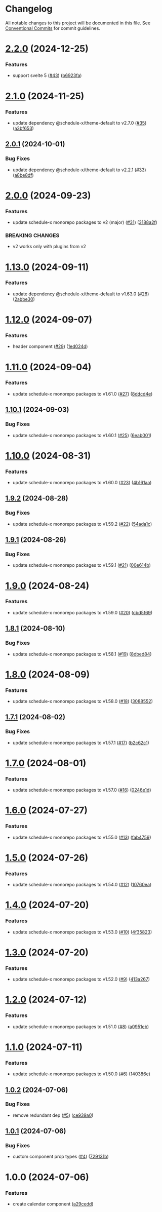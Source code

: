 # Changelog

All notable changes to this project will be documented in this file. See [Conventional Commits](https://conventionalcommits.org) for commit guidelines.

# [2.2.0](https://github.com/schedule-x/svelte/compare/v2.1.0...v2.2.0) (2024-12-25)

### Features

- support svelte 5 ([#43](https://github.com/schedule-x/svelte/issues/43)) ([b6923fa](https://github.com/schedule-x/svelte/commit/b6923fa396233bbe5b7196bd1ddfccf7b2d6c4d7))

# [2.1.0](https://github.com/schedule-x/svelte/compare/v2.0.1...v2.1.0) (2024-11-25)

### Features

- update dependency @schedule-x/theme-default to v2.7.0 ([#35](https://github.com/schedule-x/svelte/issues/35)) ([a3bf653](https://github.com/schedule-x/svelte/commit/a3bf65307a16a5d30218b28f6c79d768be2e865b))

## [2.0.1](https://github.com/schedule-x/svelte/compare/v2.0.0...v2.0.1) (2024-10-01)

### Bug Fixes

- update dependency @schedule-x/theme-default to v2.2.1 ([#33](https://github.com/schedule-x/svelte/issues/33)) ([a8be8df](https://github.com/schedule-x/svelte/commit/a8be8df1ce7aa8d9bfedccf6ba941553128f28db))

# [2.0.0](https://github.com/schedule-x/svelte/compare/v1.13.0...v2.0.0) (2024-09-23)

### Features

- update schedule-x monorepo packages to v2 (major) ([#31](https://github.com/schedule-x/svelte/issues/31)) ([3188a2f](https://github.com/schedule-x/svelte/commit/3188a2f0687d9f7ac3b83230770ceff886adbc36))

### BREAKING CHANGES

- v2 works only with plugins from v2

# [1.13.0](https://github.com/schedule-x/svelte/compare/v1.12.0...v1.13.0) (2024-09-11)

### Features

- update dependency @schedule-x/theme-default to v1.63.0 ([#28](https://github.com/schedule-x/svelte/issues/28)) ([2abbe30](https://github.com/schedule-x/svelte/commit/2abbe30b757c5858197101617adda839e1b88124))

# [1.12.0](https://github.com/schedule-x/svelte/compare/v1.11.0...v1.12.0) (2024-09-07)

### Features

- header component ([#29](https://github.com/schedule-x/svelte/issues/29)) ([1ed024d](https://github.com/schedule-x/svelte/commit/1ed024d6113dc06f8ee085855fa9ceef3891a974))

# [1.11.0](https://github.com/schedule-x/svelte/compare/v1.10.1...v1.11.0) (2024-09-04)

### Features

- update schedule-x monorepo packages to v1.61.0 ([#27](https://github.com/schedule-x/svelte/issues/27)) ([8ddcd4e](https://github.com/schedule-x/svelte/commit/8ddcd4ea3d799f191858f5127076228b2ab6927b))

## [1.10.1](https://github.com/schedule-x/svelte/compare/v1.10.0...v1.10.1) (2024-09-03)

### Bug Fixes

- update schedule-x monorepo packages to v1.60.1 ([#25](https://github.com/schedule-x/svelte/issues/25)) ([6eab001](https://github.com/schedule-x/svelte/commit/6eab001ea08d19f6433eba7d16dfaec7e4675bff))

# [1.10.0](https://github.com/schedule-x/svelte/compare/v1.9.2...v1.10.0) (2024-08-31)

### Features

- update schedule-x monorepo packages to v1.60.0 ([#23](https://github.com/schedule-x/svelte/issues/23)) ([4b161aa](https://github.com/schedule-x/svelte/commit/4b161aa93f47f9bd2b70b7d93d638d14bb76ecb9))

## [1.9.2](https://github.com/schedule-x/svelte/compare/v1.9.1...v1.9.2) (2024-08-28)

### Bug Fixes

- update schedule-x monorepo packages to v1.59.2 ([#22](https://github.com/schedule-x/svelte/issues/22)) ([54ada1c](https://github.com/schedule-x/svelte/commit/54ada1c9ae2677b833f2f4c52c8b1853bd33d388))

## [1.9.1](https://github.com/schedule-x/svelte/compare/v1.9.0...v1.9.1) (2024-08-26)

### Bug Fixes

- update schedule-x monorepo packages to v1.59.1 ([#21](https://github.com/schedule-x/svelte/issues/21)) ([00e614b](https://github.com/schedule-x/svelte/commit/00e614b8ff3e7b9d93d89769f73f6f37f56e84e9))

# [1.9.0](https://github.com/schedule-x/svelte/compare/v1.8.1...v1.9.0) (2024-08-24)

### Features

- update schedule-x monorepo packages to v1.59.0 ([#20](https://github.com/schedule-x/svelte/issues/20)) ([cbd5f69](https://github.com/schedule-x/svelte/commit/cbd5f6923a21bcf52248fced54119590a78553ca))

## [1.8.1](https://github.com/schedule-x/svelte/compare/v1.8.0...v1.8.1) (2024-08-10)

### Bug Fixes

- update schedule-x monorepo packages to v1.58.1 ([#19](https://github.com/schedule-x/svelte/issues/19)) ([8dbed84](https://github.com/schedule-x/svelte/commit/8dbed84761577e8041bca88687997cde36b5f2b5))

# [1.8.0](https://github.com/schedule-x/svelte/compare/v1.7.1...v1.8.0) (2024-08-09)

### Features

- update schedule-x monorepo packages to v1.58.0 ([#18](https://github.com/schedule-x/svelte/issues/18)) ([3088552](https://github.com/schedule-x/svelte/commit/30885528211a971da6e099c47e31d76cafe3b0b1))

## [1.7.1](https://github.com/schedule-x/svelte/compare/v1.7.0...v1.7.1) (2024-08-02)

### Bug Fixes

- update schedule-x monorepo packages to v1.57.1 ([#17](https://github.com/schedule-x/svelte/issues/17)) ([b2c62c1](https://github.com/schedule-x/svelte/commit/b2c62c19cf2ec95b6664aece10180fcdc44e12fa))

# [1.7.0](https://github.com/schedule-x/svelte/compare/v1.6.0...v1.7.0) (2024-08-01)

### Features

- update schedule-x monorepo packages to v1.57.0 ([#16](https://github.com/schedule-x/svelte/issues/16)) ([0246e1d](https://github.com/schedule-x/svelte/commit/0246e1dd04f77cdae934b48c7545efd9c422323c))

# [1.6.0](https://github.com/schedule-x/svelte/compare/v1.5.0...v1.6.0) (2024-07-27)

### Features

- update schedule-x monorepo packages to v1.55.0 ([#13](https://github.com/schedule-x/svelte/issues/13)) ([fab4759](https://github.com/schedule-x/svelte/commit/fab4759a3c154b09f0877e80ea3ff81493599bd4))

# [1.5.0](https://github.com/schedule-x/svelte/compare/v1.4.0...v1.5.0) (2024-07-26)

### Features

- update schedule-x monorepo packages to v1.54.0 ([#12](https://github.com/schedule-x/svelte/issues/12)) ([10760ea](https://github.com/schedule-x/svelte/commit/10760ea1f946591fe18645707cf021b66e9ae2b6))

# [1.4.0](https://github.com/schedule-x/svelte/compare/v1.3.0...v1.4.0) (2024-07-20)

### Features

- update schedule-x monorepo packages to v1.53.0 ([#10](https://github.com/schedule-x/svelte/issues/10)) ([4f35823](https://github.com/schedule-x/svelte/commit/4f35823f56efefb2662c61b3fa02f1c9c01c0063))

# [1.3.0](https://github.com/schedule-x/svelte/compare/v1.2.0...v1.3.0) (2024-07-20)

### Features

- update schedule-x monorepo packages to v1.52.0 ([#9](https://github.com/schedule-x/svelte/issues/9)) ([413a267](https://github.com/schedule-x/svelte/commit/413a2671783440ca1acf487790df190371864fa5))

# [1.2.0](https://github.com/schedule-x/svelte/compare/v1.1.0...v1.2.0) (2024-07-12)

### Features

- update schedule-x monorepo packages to v1.51.0 ([#8](https://github.com/schedule-x/svelte/issues/8)) ([a0951eb](https://github.com/schedule-x/svelte/commit/a0951eba4d600b285a33685911cd8cee0ae4ad41))

# [1.1.0](https://github.com/schedule-x/svelte/compare/v1.0.2...v1.1.0) (2024-07-11)

### Features

- update schedule-x monorepo packages to v1.50.0 ([#6](https://github.com/schedule-x/svelte/issues/6)) ([140386e](https://github.com/schedule-x/svelte/commit/140386ee400efe24ad9862bb0a0ea3212a180b9d))

## [1.0.2](https://github.com/schedule-x/svelte/compare/v1.0.1...v1.0.2) (2024-07-06)

### Bug Fixes

- remove redundant dep ([#5](https://github.com/schedule-x/svelte/issues/5)) ([ce939a0](https://github.com/schedule-x/svelte/commit/ce939a04839fe55a620d51339bb0349994733784))

## [1.0.1](https://github.com/schedule-x/svelte/compare/v1.0.0...v1.0.1) (2024-07-06)

### Bug Fixes

- custom component prop types ([#4](https://github.com/schedule-x/svelte/issues/4)) ([729131b](https://github.com/schedule-x/svelte/commit/729131b16eb20baaa83ef6573bf0490ed6de8e59))

# 1.0.0 (2024-07-06)

### Features

- create calendar component ([a29cedd](https://github.com/schedule-x/svelte/commit/a29ceddd5bd7cd20a69d547458626312cbe893db))
